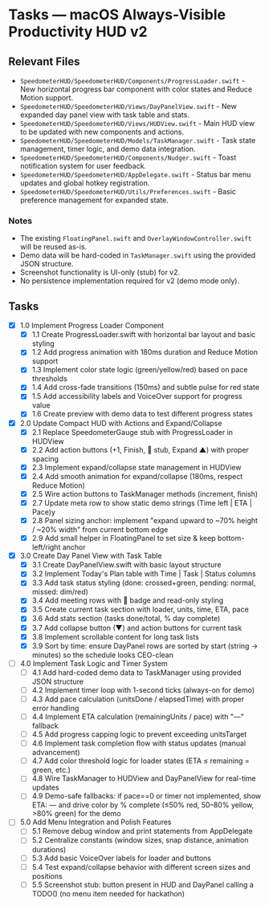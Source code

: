 # Tasks — macOS Always-Visible Productivity HUD v2

## Relevant Files

- `SpeedometerHUD/SpeedometerHUD/Components/ProgressLoader.swift` - New horizontal progress bar component with color states and Reduce Motion support.
- `SpeedometerHUD/SpeedometerHUD/Views/DayPanelView.swift` - New expanded day panel view with task table and stats.
- `SpeedometerHUD/SpeedometerHUD/Views/HUDView.swift` - Main HUD view to be updated with new components and actions.
- `SpeedometerHUD/SpeedometerHUD/Models/TaskManager.swift` - Task state management, timer logic, and demo data integration.
- `SpeedometerHUD/SpeedometerHUD/Components/Nudger.swift` - Toast notification system for user feedback.
- `SpeedometerHUD/SpeedometerHUD/AppDelegate.swift` - Status bar menu updates and global hotkey registration.
- `SpeedometerHUD/SpeedometerHUD/Utils/Preferences.swift` - Basic preference management for expanded state.

### Notes

- The existing `FloatingPanel.swift` and `OverlayWindowController.swift` will be reused as-is.
- Demo data will be hard-coded in `TaskManager.swift` using the provided JSON structure.
- Screenshot functionality is UI-only (stub) for v2.
- No persistence implementation required for v2 (demo mode only).

## Tasks

- [x] 1.0 Implement Progress Loader Component
  - [x] 1.1 Create ProgressLoader.swift with horizontal bar layout and basic styling
  - [x] 1.2 Add progress animation with 180ms duration and Reduce Motion support
  - [x] 1.3 Implement color state logic (green/yellow/red) based on pace thresholds
  - [x] 1.4 Add cross-fade transitions (150ms) and subtle pulse for red state
  - [x] 1.5 Add accessibility labels and VoiceOver support for progress value
  - [x] 1.6 Create preview with demo data to test different progress states

- [x] 2.0 Update Compact HUD with Actions and Expand/Collapse
  - [x] 2.1 Replace SpeedometerGauge stub with ProgressLoader in HUDView
  - [x] 2.2 Add action buttons (+1, Finish, 📸 stub, Expand ▲) with proper spacing
  - [x] 2.3 Implement expand/collapse state management in HUDView
  - [x] 2.4 Add smooth animation for expand/collapse (180ms, respect Reduce Motion)
  - [x] 2.5 Wire action buttons to TaskManager methods (increment, finish)
  - [x] 2.7 Update meta row to show static demo strings (Time left | ETA | Pace)y
  - [x] 2.8 Panel sizing anchor: implement "expand upward to ~70% height / ~20% width" from current bottom edge
  - [x] 2.9 Add small helper in FloatingPanel to set size & keep bottom-left/right anchor

- [x] 3.0 Create Day Panel View with Task Table
  - [x] 3.1 Create DayPanelView.swift with basic layout structure
  - [x] 3.2 Implement Today's Plan table with Time | Task | Status columns
  - [x] 3.3 Add task status styling (done: crossed+green, pending: normal, missed: dim/red)
  - [x] 3.4 Add meeting rows with 📅 badge and read-only styling
  - [x] 3.5 Create current task section with loader, units, time, ETA, pace
  - [x] 3.6 Add stats section (tasks done/total, % day complete)
  - [x] 3.7 Add collapse button (▼) and action buttons for current task
  - [x] 3.8 Implement scrollable content for long task lists
  - [x] 3.9 Sort by time: ensure DayPanel rows are sorted by start (string → minutes) so the schedule looks CEO-clean

- [ ] 4.0 Implement Task Logic and Timer System
  - [ ] 4.1 Add hard-coded demo data to TaskManager using provided JSON structure
  - [ ] 4.2 Implement timer loop with 1-second ticks (always-on for demo)
  - [ ] 4.3 Add pace calculation (unitsDone / elapsedTime) with proper error handling
  - [ ] 4.4 Implement ETA calculation (remainingUnits / pace) with "—" fallback
  - [ ] 4.5 Add progress capping logic to prevent exceeding unitsTarget
  - [ ] 4.6 Implement task completion flow with status updates (manual advancement)
  - [ ] 4.7 Add color threshold logic for loader states (ETA ≤ remaining = green, etc.)
  - [ ] 4.8 Wire TaskManager to HUDView and DayPanelView for real-time updates
  - [ ] 4.9 Demo-safe fallbacks: if pace==0 or timer not implemented, show ETA: — and drive color by % complete (≤50% red, 50–80% yellow, >80% green) for the demo

- [ ] 5.0 Add Menu Integration and Polish Features
  - [ ] 5.1 Remove debug window and print statements from AppDelegate
  - [ ] 5.2 Centralize constants (window sizes, snap distance, animation durations)
  - [ ] 5.3 Add basic VoiceOver labels for loader and buttons
  - [ ] 5.4 Test expand/collapse behavior with different screen sizes and positions
  - [ ] 5.5 Screenshot stub: button present in HUD and DayPanel calling a TODO() (no menu item needed for hackathon) 
